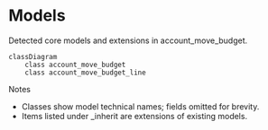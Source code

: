 # Models

Detected core models and extensions in account_move_budget.

```mermaid
classDiagram
    class account_move_budget
    class account_move_budget_line
```

Notes
- Classes show model technical names; fields omitted for brevity.
- Items listed under _inherit are extensions of existing models.

